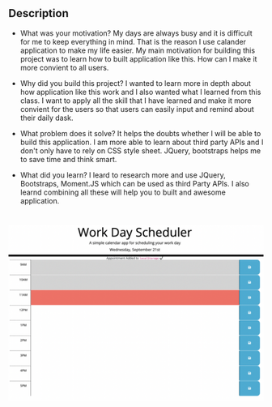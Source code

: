 # <My-Daily-Calander-Routine>

## Description

- What was your motivation?
My days are always busy and it is difficult for me to keep everything in mind. That is the reason I use calander application to make my life easier. My main motivation for building this project was to learn how to built application like this. How can I make it more convient to all users. 

- Why did you build this project? 
I wanted to learn more in depth about how application like this work and I also wanted what I learned from this class. I want to apply all the skill that I have learned and make it more convient for the users so that users can easily input and remind about their daily dask. 

- What problem does it solve?
It helps the doubts whether I will be able to build this application. I am more able to learn about third party APIs and I don't only have to rely on CSS style sheet. JQuery, bootstraps helps me to save time and think smart. 

- What did you learn?
I leard to research more and use JQuery, Bootstraps, Moment.JS which can be used as third Party APIs. I also learnd combining all these will help you to built and awesome application. 

# <Screen-Shot-of-My-Daily-Calander-Routine>

![alt text](/Screen%20Shot%202022-09-21%20at%2011.42.37%20AM.png)

